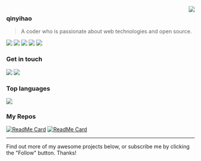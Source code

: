 <a href="#">
<img align="right" src="https://github-readme-stats.vercel.app/api?username=qinyihao&show_icons=true&hide_border=true&count_private=true">
</a>

### qinyihao
> A coder who is passionate about web technologies and open source.

![](https://img.shields.io/badge/-JavaScript-e5cd0c?style=flat-square&logo=JavaScript&labelColor=f7df1e&logoColor=000) ![](https://img.shields.io/badge/-CSS3-1572b6?style=flat-square&logo=CSS3&labelColor=1572b6) ![](https://img.shields.io/badge/-Stylus-333?style=flat-square&logo=Stylus&logoColor=fff) ![](https://img.shields.io/badge/-HTML5-e34f26?style=flat-square&logo=HTML5&logoColor=fff) ![](https://img.shields.io/badge/-Node.js-339933?style=flat-square&logo=Node.js&logoColor=fff)

### Get in touch

[![](https://img.shields.io/badge/-https://qyh1206.cn/-0e83cd?style=flat-square&logo=Blogger&logoColor=fff)](https://qyh1206.cn/) [![](https://img.shields.io/badge/-t.me/qyh1206_channel-3db6f1?style=flat-square&logo=Telegram&logoColor=2ca5e0)](https://t.me/qyh1206_channel)

### Top languages
![](https://github-readme-stats.vercel.app/api/top-langs/?username=qinyihao&layout=compact)

### My Repos
[![ReadMe Card](https://github-readme-stats.vercel.app/api/pin/?username=qinyihao&repo=adobe-softwares)](https://github.com/qinyihao/adobe-softwares)
[![ReadMe Card](https://github-readme-stats.vercel.app/api/pin/?username=qinyihao&repo=Luogu_Problem_Solver)](https://github.com/qinyihao/Luogu_Problem_Solver)


-------

Find out more of my awesome projects below, or subscribe me by clicking the "Follow" button. Thanks!
